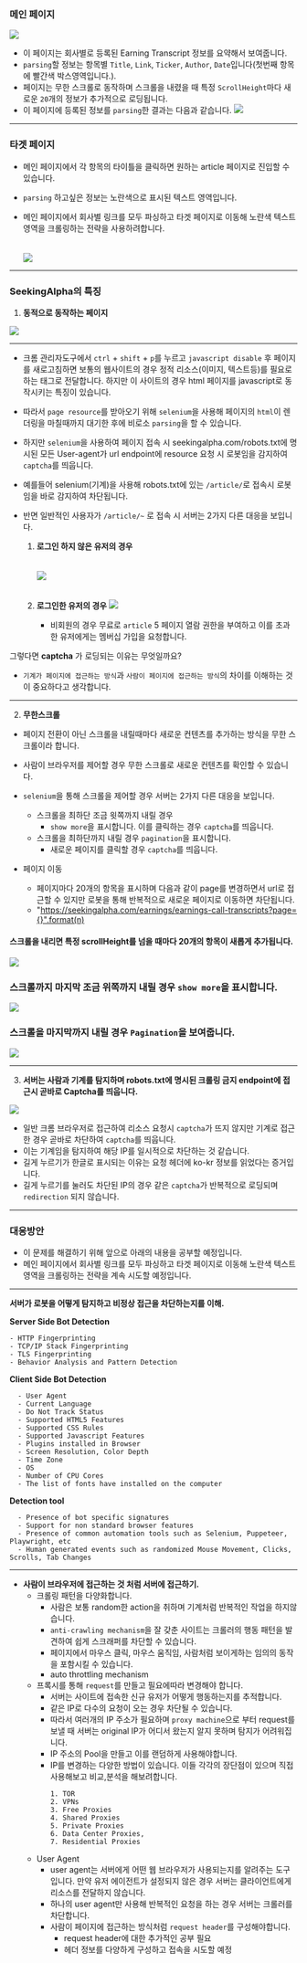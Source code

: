 
### 메인 페이지

<img src="./seekingalpha/main_page.png"></img>


- 이 페이지는 회사별로 등록된 Earning Transcript 정보를 요약해서 보여줍니다.
- `parsing`할 정보는 항목별 `Title`, `Link`, `Ticker`, `Author`, `Date`입니다(첫번째 항목에 빨간색 박스영역입니다.). 
- 페이지는 무한 스크롤로 동작하며 스크롤을 내렸을 때 특정 `ScrollHeight`마다 새로운 `20`개의 정보가 추가적으로 로딩됩니다.
- 이 페이지에 등록된 정보를 `parsing`한 결과는 다음과 같습니다.
    <img src="./seekingalpha/table.JPG"></img>


---

### 타겟 페이지
  
- 메인 페이지에서 각 항목의 타이틀을 클릭하면 원하는 article 페이지로 진입할 수 있습니다.
- `parsing` 하고싶은 정보는 노란색으로 표시된 텍스트 영역입니다.
- 메인 페이지에서 회사별 링크를 모두 파싱하고 타겟 페이지로 이동해 노란색 텍스트 영역을 크롤링하는 전략을 사용하려합니다. 
 
    <img src="./seekingalpha/wanted_page.JPG" style="margin-top:20px"></img>

---

### SeekingAlpha의 특징

1. **동적으로 동작하는 페이지**
   
<img src="./seekingalpha/javascript.JPG"></img>

---
- 크롬 관리자도구에서 `ctrl` + `shift` + `p`를 누르고 `javascript disable` 후 페이지를 새로고침하면 보통의 웹사이트의 경우 정적 리소스(이미지, 텍스트등)를 필요로하는 태그로 전달합니다. 하지만 이 사이트의 경우 html 페이지를 javascript로 동작시키는 특징이 있습니다.
    
- 따라서 `page resource`를 받아오기 위해 `selenium`을 사용해 페이지의 `html`이 렌더링을 마칠때까지 대기한 후에 비로소 `parsing`을 할 수 있습니다.
- 하지만 `selenium`을 사용하여 페이지 접속 시 seekingalpha.com/robots.txt에 명시된 모든 User-agent가 url endpoint에 resource 요청 시 로봇임을 감지하여 `captcha`를 띄웁니다.
  
- 예를들어 selenium(기계)을 사용해 robots.txt에 있는 `/article/`로 접속시 로봇임을 바로 감지하여 차단됩니다.
- 반면 일반적인 사용자가 `/article/~` 로 접속 시 서버는 2가지 다른 대응을 보입니다. 

    1. **로그인 하지 않은 유저의 경우**
   
        <img src="./seekingalpha/login_require1.JPG" style="margin-top:20px"></img>

    2. **로그인한 유저의 경우**
        <img src="./seekingalpha/membership_require.JPG" style="margin-top:20px"></img>
        - 비회원의 경우 무료로 `article` 5 페이지 열람 권한을 부여하고 이를 초과한 유저에게는 멤버십 가입을 요청합니다.

    
그렇다면 **captcha** 가 로딩되는 이유는 무엇일까요?
- `기계가 페이지에 접근하는 방식`과 `사람이 페이지에 접근하는 방식`의 차이를 이해하는 것이 중요하다고 생각합니다.

---
2. **무한스크롤**

- 페이지 전환이 아닌 스크롤을 내릴때마다 새로운 컨텐츠를 추가하는 방식을 무한 스크롤이라 합니다.
-  사람이 브라우저를 제어할 경우 무한 스크롤로 새로운 컨텐츠를 확인할 수 있습니다.
-  `selenium`을 통해 스크롤을 제어할 경우 서버는 2가지 다른 대응을 보입니다. 
    -  스크롤을 최하단 조금 윗쪽까지 내릴 경우
        - `show more`을 표시합니다. 이를 클릭하는 경우 `captcha`를 띄웁니다.
    - 스크롤을 최하단까지 내릴 경우 `pagination`을 표시합니다. 
      - 새로운 페이지를 클릭할 경우 `captcha`를 띄웁니다.

- 페이지 이동
  - 페이지마다 20개의 항목을 표시하며 다음과 같이 page를 변경하면서 url로 접근할 수 있지만 로봇을 통해 반복적으로 새로운 페이지로 이동하면 차단됩니다.
  -  "https://seekingalpha.com/earnings/earnings-call-transcripts?page={}".format(n)

#### 스크롤을 내리면 특정 scrollHeight를 넘을 때마다 20개의 항목이 새롭게 추가됩니다.
<img src="./seekingalpha/inf_scroll.JPG"></img>

### 스크롤까지 마지막 조금 위쪽까지 내릴 경우 `show more`을 표시합니다.
<img src="./seekingalpha/show_more.JPG"></img>


### 스크롤을 마지막까지 내릴 경우 `Pagination`을 보여줍니다.

<img src="./seekingalpha/pagination.JPG"></img>

---
3. **서버는 사람과 기계를 탐지하며 robots.txt에 명시된 크롤링 금지 endpoint에 접근시 곧바로 Captcha를 띄웁니다.**


<img src="./seekingalpha/captcha.JPG"></img>

- 일반 크롬 브라우저로 접근하여 리소스 요청시 `captcha`가 뜨지 않지만 기계로 접근한 경우 곧바로 차단하여 `captcha`를 띄웁니다.
- 이는 기계임을 탐지하여 해당 IP를 일시적으로 차단하는 것 같습니다. 
- 길게 누르기가 한글로 표시되는 이유는 요청 헤더에 ko-kr 정보를 읽었다는 증거입니다.
- 길게 누르기를 눌러도 차단된 IP의 경우 같은 `captcha`가 반복적으로 로딩되며 `redirection` 되지 않습니다.

---
### 대응방안

- 이 문제를 해결하기 위해 앞으로 아래의 내용을 공부할 예정입니다.
- 메인 페이지에서 회사별 링크를 모두 파싱하고 타겟 페이지로 이동해 노란색 텍스트 영역을 크롤링하는 전략을 계속 시도할 예정입니다.

---
**서버가 로봇을 어떻게 탐지하고 비정상 접근을 차단하는지를 이해.**


**Server Side Bot Detection**

    - HTTP Fingerprinting
    - TCP/IP Stack Fingerprinting
    - TLS Fingerprinting
    - Behavior Analysis and Pattern Detection       

**Client Side Bot Detection**

      - User Agent
      - Current Language
      - Do Not Track Status
      - Supported HTML5 Features
      - Supported CSS Rules
      - Supported Javascript Features
      - Plugins installed in Browser
      - Screen Resolution, Color Depth
      - Time Zone
      - OS
      - Number of CPU Cores
      - The list of fonts have installed on the computer

**Detection tool**
    
      - Presence of bot specific signatures
      - Support for non standard browser features
      - Presence of common automation tools such as Selenium, Puppeteer, Playwright, etc
      - Human generated events such as randomized Mouse Movement, Clicks, Scrolls, Tab Changes

---
- **사람이 브라우저에 접근하는 것 처럼 서버에 접근하기.**
  - 크롤링 패턴을 다양화합니다.
    - 사람은 보통 random한 action을 취하며 기계처럼 반복적인 작업을 하지않습니다.
    - `anti-crawling mechanism`을 잘 갖춘 사이트는 크롤러의 행동 패턴을 발견하여 쉽게 스크래퍼를 차단할 수 있습니다.
    - 페이지에서 마우스 클릭, 마우스 움직임, 사람처럼 보이게하는 임의의 동작을 포함시킬 수 있습니다.
    - auto throttling mechanism
  - 프록시를 통해 `request`를 만들고 필요에따라 변경해야 합니다.
    - 서버는 사이트에 접속한 신규 유저가 어떻게 행동하는지를 추적합니다.
    - 같은 IP로 다수의 요청이 오는 경우 차단될 수 있습니다.
    - 따라서 여러개의 IP 주소가 필요하며 `proxy machine`으로 부터 request를 보낼 때 서버는 original IP가 어디서 왔는지 알지 못하며 탐지가 어려워집니다.
    - IP 주소의 Pool을 만들고 이를 랜덤하게 사용해야합니다.
    - IP를 변경하는 다양한 방법이 있습니다. 이들 각각의 장단점이 있으며 직접 사용해보고 비교,분석을 해보려합니다.
        ```
        1. TOR
        2. VPNs
        3. Free Proxies
        4. Shared Proxies 
        5. Private Proxies 
        6. Data Center Proxies, 
        7. Residential Proxies
        ```
  - User Agent
    - user agent는 서버에게 어떤 웹 브라우저가 사용되는지를 알려주는 도구입니다. 만약 유저 에이전트가 설정되지 않은 경우 서버는 클라이언트에게 리소스를 전달하지 않습니다. 
    - 하나의 user agent만 사용해 반복적인 요청을 하는 경우 서버는 크롤러를 차단합니다. 
    - 사람이 페이지에 접근하는 방식처럼 `request header`를 구성해야합니다.
      - request header에 대한 추가적인 공부 필요
      - 헤더 정보를 다양하게 구성하고 접속을 시도할 예정 
    